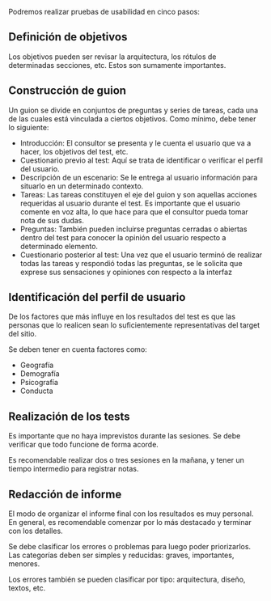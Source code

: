 Podremos realizar pruebas de usabilidad en cinco pasos:

## Definición de objetivos

Los objetivos pueden ser revisar la arquitectura, los rótulos de determinadas secciones, etc. Estos son sumamente importantes.

## Construcción de guion

Un guion se divide en conjuntos de preguntas y series de tareas, cada una de las cuales está vinculada a ciertos objetivos. Como mínimo, debe tener lo siguiente:

- Introducción: El consultor se presenta y le cuenta el usuario que va a hacer, los objetivos del test, etc.
- Cuestionario previo al test: Aquí se trata de identificar o verificar el perfil del usuario.
- Descripción de un escenario: Se le entrega al usuario información para situarlo en un determinado contexto.
- Tareas: Las tareas constituyen el eje del guion y son aquellas acciones requeridas al usuario durante el test. Es importante que el usuario comente en voz alta, lo que hace para que el consultor pueda tomar nota de sus dudas.
- Preguntas: También pueden incluirse preguntas cerradas o abiertas dentro del test para conocer la opinión del usuario respecto a determinado elemento.
- Cuestionario posterior al test: Una vez que el usuario terminó de realizar todas las tareas y respondió todas las preguntas, se le solicita que exprese sus sensaciones y opiniones con respecto a la interfaz

## Identificación del perfil de usuario

 De los factores que más influye en los resultados del test es que las personas que lo realicen sean lo suficientemente representativas del target del sitio.

Se deben tener en cuenta factores como:

- Geografía
- Demografía
- Psicografía
- Conducta

## Realización de los tests

Es importante que no haya imprevistos durante las sesiones. Se debe verificar que todo funcione de forma acorde.

Es recomendable realizar dos o tres sesiones en la mañana, y tener un tiempo intermedio para registrar notas.

## Redacción de informe

El modo de organizar el informe final con los resultados es muy personal. En general, es recomendable comenzar por lo más destacado y terminar con los detalles.

Se debe clasificar los errores o problemas para luego poder priorizarlos. Las categorías deben ser simples y reducidas: graves, importantes, menores.

Los errores también se pueden clasificar por tipo: arquitectura, diseño, textos, etc.
